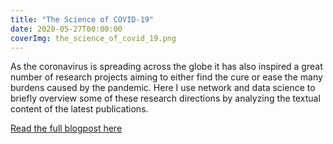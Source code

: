 ```yaml
---
title: "The Science of COVID-19"
date: 2020-05-27T00:00:00
coverImg: the_science_of_covid_19.png
---
```


As the coronavirus is spreading across the globe it has also inspired a great number of research projects aiming to either find the cure or ease the many burdens caused by the pandemic. Here I use network and data science to briefly overview some of these research directions by analyzing the textual content of the latest publications.

<!--more-->

[Read the full blogpost here](https://socialsciences.nature.com/posts/the-science-of-covid-19)
